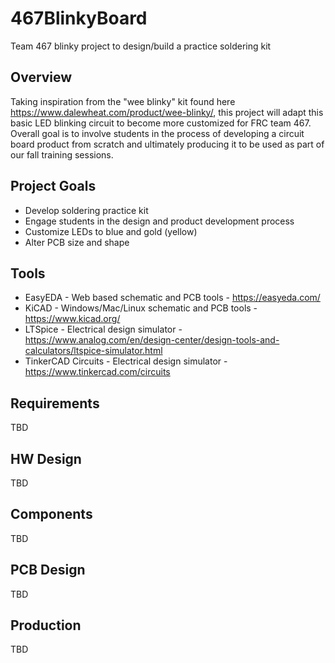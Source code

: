 # 467BlinkyBoard
Team 467 blinky project to design/build a practice soldering kit

## Overview
Taking inspiration from the "wee blinky" kit found here https://www.dalewheat.com/product/wee-blinky/, this project will adapt this basic LED blinking circuit to become more customized for FRC team 467.  Overall goal is to involve students in the process of developing a circuit board product from scratch and ultimately producing it to be used as part of our fall training sessions.

## Project Goals
- Develop soldering practice kit
- Engage students in the design and product development process
- Customize LEDs to blue and gold (yellow)
- Alter PCB size and shape

## Tools

- EasyEDA - Web based schematic and PCB tools - https://easyeda.com/
- KiCAD - Windows/Mac/Linux schematic and PCB tools - https://www.kicad.org/
- LTSpice - Electrical design simulator - https://www.analog.com/en/design-center/design-tools-and-calculators/ltspice-simulator.html
- TinkerCAD Circuits - Electrical design simulator - https://www.tinkercad.com/circuits

## Requirements

TBD

## HW Design

TBD

## Components

TBD

## PCB Design

TBD

## Production

TBD
